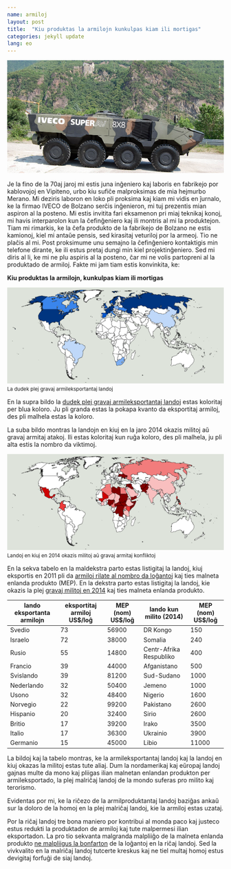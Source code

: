 ```yaml
---
name: armiloj
layout: post
title:  "Kiu produktas la armilojn kunkulpas kiam ili mortigas"
categories: jekyll update
lang: eo
---
```

![Bild](../../bildoj/iveco.jpg)

Je la fino de la 70aj jaroj mi estis juna inĝeniero kaj laboris en fabrikejo por kablovojoj en Vipiteno, urbo kiu sufiĉe malproksimas de mia hejmurbo Merano. Mi deziris laboron en loko pli proksima kaj kiam mi vidis en ĵurnalo, ke la firmao IVECO de Bolzano serĉis inĝenieron, mi tuj prezentis mian aspiron al la posteno.  Mi estis invitita fari eksamenon pri miaj teknikaj konoj, mi havis interparolon kun la ĉefinĝeniero kaj ili montris al mi la produktejon. Tiam mi rimarkis, ke la ĉefa produkto de la fabrikejo de Bolzano ne estis kamionoj, kiel mi antaŭe pensis, sed kirasitaj veturiloj por la armeoj. Tio ne plaĉis al mi. Post proksimume unu semajno la ĉefinĝeniero kontaktigis min telefone dirante, ke ili estus pretaj dungi min kiel projektinĝeniero. Sed mi diris al li, ke mi ne plu aspiris al la posteno, ĉar mi ne volis partopreni al la produktado de armiloj. Fakte mi jam tiam estis konvinkita, ke: 

<b>Kiu produktas la armilojn, kunkulpas kiam ili mortigas</b> 

![Bild](../../bildoj/armileksporto.png) 
<small>La dudek plej gravaj armileksportantaj landoj</small>

En la supra bildo la [dudek plej gravaj armileksportantaj landoj](http://diepresse.com/home/wirtschaft/international/717003/Die-20-grossten-Waffenexporteure-der-Welt) estas koloritaj per blua koloro. Ju pli granda estas la pokapa kvanto da eksportitaj armiloj, des pli malhela estas la koloro. 

La suba bildo montras la landojn en kiuj en la jaro 2014 okazis militoj aŭ gravaj armitaj atakoj. Ili estas koloritaj kun ruĝa koloro, des pli malhela, ju pli alta estis la nombro da viktimoj. 

![Bild](../../bildoj/militoj.png)
<small>Landoj en kiuj en 2014 okazis militoj aŭ gravaj armitaj konfliktoj</small>

En la sekva tabelo en la maldekstra parto estas listigitaj la landoj, kiuj eksportis en 2011 pli da [armiloj rilate al nombro da loĝantoj](https://professorsblogg.files.wordpress.com/2014/05/swe-export-per-capita.png) kaj ties malneta enlanda produkto (MEP). En la dekstra parto estas listigitaj la landoj, kie okazis la plej [gravaj militoj en 2014](http://hiik.de/en/downloads/) kaj ties malneta enlanda produkto.  

|lando eksportanta armilojn|eksportitaj armiloj US$/loĝ|MEP (nom) US$/loĝ|lando kun milito (2014)|MEP (nom) US$/loĝ|
|-|-|-|-|-|
|Svedio|73|56900|DR Kongo|150|
|Israelo|72|38000|Somalia|240|
|Rusio|55|14800|Centr-Afrika Respubliko|400|
|Francio|39|44000|Afganistano|500|
|Svislando|39|81200|Sud-Sudano|1000|
|Nederlando|32|50400|Jemeno|1000|
|Usono|32|48400|Nigerio|1600|
|Norvegio|22|99200|Pakistano|2600|
|Hispanio|20|32400|Sirio|2600|
|Britio|17|39200|Irako|3500|
|Italio|17|36300|Ukrainio|3900|
|Germanio|15|45000|Libio|11000|

La bildoj kaj la tabelo montras, ke la armileksportantaj landoj kaj la landoj en kiuj okazas la militoj estas tute aliaj. Dum la nordamerikaj kaj eŭropaj landoj gajnas multe da mono kaj pliigas ilian malnetan enlandan produkton per armileksportado, la plej malriĉaj landoj de la mondo suferas pro milito kaj terorismo.

Evidentas por mi, ke la riĉezo de la armilproduktantaj landoj baziĝas ankaŭ sur la doloro de la homoj en la plej malriĉaj landoj, kie la armiloj estas uzataj.

Por la riĉaj landoj tre bona maniero por kontribui al monda paco kaj justeco estus redukti la produktadon de armiloj kaj tute malpermesi ilian eksportadon. La pro tio sekvanta malgranda malpliiĝo de la malneta enlanda produkto [ne malpliigus la bonfarton](http://walter.bernard.im/bonfarto-ne-estas-proporcia/) de la loĝantoj en la riĉaj landoj. Sed la vivkvalito en la malriĉaj landoj tutcerte kreskus kaj ne tiel multaj homoj estus devigitaj forfuĝi de siaj landoj. 

